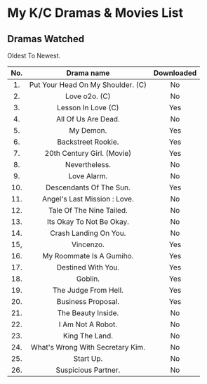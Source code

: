 # My K/C Dramas & Movies List

## Dramas Watched

Oldest To Newest.
<br>

|No.  | Drama name                         | Downloaded |
|:---:|:----------------------------------:|:----------:|
| 1.  | Put Your Head On My Shoulder. (C)  | No         |
| 2.  | Love o2o. (C)                      | No         |
| 3.  | Lesson In Love (C)                 | Yes        |
| 4.  | All Of Us Are Dead.                | No         |
| 5.  | My Demon.                          | Yes        |
| 6.  | Backstreet Rookie.                 | Yes        |
| 7.  | 20th Century Girl. (Movie)         | Yes        |
| 8.  | Nevertheless.                      | No         |
| 9.  | Love Alarm.                        | No         |
| 10. | Descendants Of The Sun.            | Yes        |
| 11. | Angel's Last Mission : Love.       | No         |
| 12. | Tale Of The Nine Tailed.           | No         |
| 13. | Its Okay To Not Be Okay.           | No         |
| 14. | Crash Landing On You.              | No         |
| 15, | Vincenzo.                          | Yes        |
| 16. | My Roommate Is A Gumiho.           | Yes        |
| 17. | Destined With You.                 | Yes        |
| 18. | Goblin.                            | Yes        |
| 19. | The Judge From Hell.               | Yes        |
| 20. | Business Proposal.                 | Yes        |
| 21. | The Beauty Inside.                 | No         |
| 22. | I Am Not A Robot.                  | No         | 
| 23. | King The Land.                     | No         | 
| 24. | What's Wrong With Secretary Kim.   | No         | 
| 25. | Start Up.                          | No         | 
| 26. | Suspicious Partner.                | No         |
